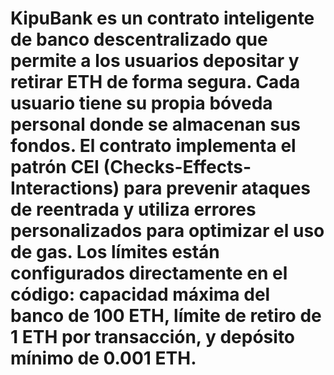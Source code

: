 <h1>KipuBank es un contrato inteligente de banco descentralizado que permite a los usuarios depositar y retirar ETH de forma segura. Cada usuario tiene su propia bóveda personal donde se almacenan sus fondos. El contrato implementa el patrón CEI (Checks-Effects-Interactions) para prevenir ataques de reentrada y utiliza errores personalizados para optimizar el uso de gas. Los límites están configurados directamente en el código: capacidad máxima del banco de 100 ETH, límite de retiro de 1 ETH por transacción, y depósito mínimo de 0.001 ETH. </h1>
